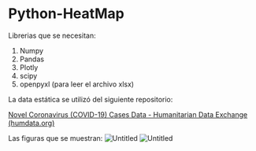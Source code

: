 # Python-HeatMap
Librerias que se necesitan:

1. Numpy
2. Pandas
3. Plotly
4. scipy
5. openpyxl (para leer el archivo xlsx)

La data estática se utilizó del siguiente repositorio:

[Novel Coronavirus (COVID-19) Cases Data - Humanitarian Data Exchange (humdata.org)](https://data.humdata.org/dataset/novel-coronavirus-2019-ncov-cases)

Las figuras que se muestran:
![Untitled](https://github.com/dennisMSF/Python-HeatMap/blob/main/fig1.png)
![Untitled](https://s3-us-west-2.amazonaws.com/secure.notion-static.com/76704a34-da40-4863-a42b-af23366786fe/Untitled.png)

